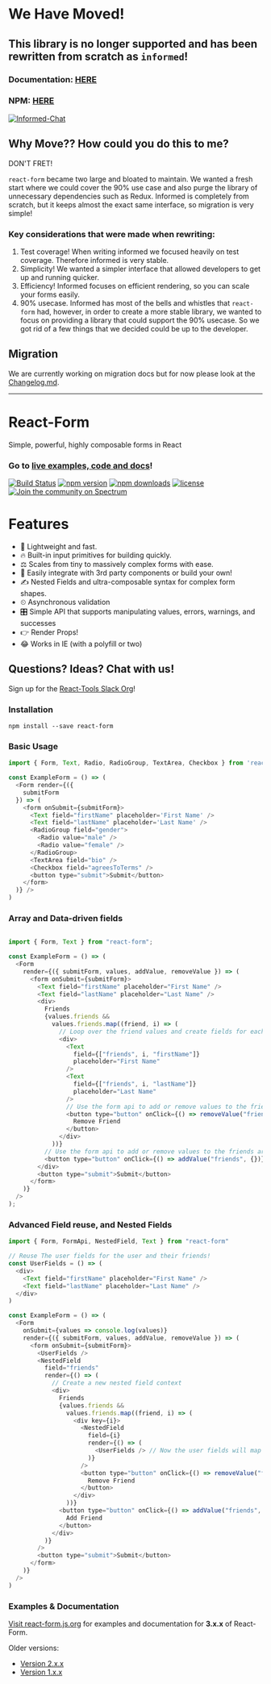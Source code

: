 # We Have Moved!

## This library is no longer supported and has been rewritten from scratch as `informed`!

### Documentation: [HERE](https://joepuzzo.github.io/informed)
### NPM: [HERE](https://www.npmjs.com/package/informed)

[![Informed-Chat](https://img.shields.io/badge/slack-informed--chat-blue.svg)](https://spectrum.chat/informed)

## Why Move?? How could you do this to me?

DON'T FRET!

`react-form` became two large and bloated to maintain. We wanted a fresh start where we could cover the 90% use case
and also purge the library of unnecessary dependencies such as Redux. Informed is completely from scratch, but it keeps
almost the exact same interface, so migration is very simple!

### Key considerations that were made when rewriting:

1. Test coverage! When writing informed we focused heavily on test coverage. Therefore informed is very stable.
2. Simplicity! We wanted a simpler interface that allowed developers to get up and running quicker.
3. Efficiency! Informed focuses on efficient rendering, so you can scale your forms easily.
4. 90% usecase. Informed has most of the bells and whistles that `react-form` had, however, in order to create a more stable library, we wanted to focus on providing a library that could support the 90% usecase. So we got rid of a few things that we decided could be up to the developer.

## Migration

We are currently working on migration docs but for now please look at the [Changelog.md](https://github.com/joepuzzo/informed/blob/master/CHANGELOG.md).

---

# React-Form
Simple, powerful, highly composable forms in React

### Go to [live examples, code and docs](https://react-form.js.org)!

[![Build Status](https://travis-ci.org/react-tools/react-form.svg?branch=master)](https://travis-ci.org/react-tools/react-form)
[![npm version](https://img.shields.io/npm/v/react-form.svg)](https://www.npmjs.com/package/react-form)
[![npm downloads](https://img.shields.io/npm/dm/react-form.svg)](https://www.npmjs.com/package/react-form)
[![license](https://img.shields.io/github/license/mashape/apistatus.svg?maxAge=2592000)](https://github.com/react-tools/react-form/blob/master/LICENSE)
[![Join the community on Spectrum](https://withspectrum.github.io/badge/badge.svg)](https://spectrum.chat/react-form)

# Features
- 🚀 Lightweight and fast.
- 🔥 Built-in input primitives for building quickly.
- ⚖️ Scales from tiny to massively complex forms with ease.
- 🚚 Easily integrate with 3rd party components or build your own!
- ✍️ Nested Fields and ultra-composable syntax for complex form shapes.
- ⏲ Asynchronous validation
- 🎛 Simple API that supports manipulating values, errors, warnings, and successes
- 👉 Render Props!
- 😂 Works in IE (with a polyfill or two)

## Questions? Ideas? Chat with us!
Sign up for the [React-Tools Slack Org](https://react-chat-signup.herokuapp.com/)!

### Installation
`npm install --save react-form`

### Basic Usage
```javascript
import { Form, Text, Radio, RadioGroup, TextArea, Checkbox } from 'react-form';

const ExampleForm = () => (
  <Form render={({
    submitForm
  }) => (
    <form onSubmit={submitForm}>
      <Text field="firstName" placeholder='First Name' />
      <Text field="lastName" placeholder='Last Name' />
      <RadioGroup field="gender">
        <Radio value="male" />
        <Radio value="female" />
      </RadioGroup>
      <TextArea field="bio" />
      <Checkbox field="agreesToTerms" />
      <button type="submit">Submit</button>
    </form>
  )} />
)
```

### Array and Data-driven fields
```javascript

import { Form, Text } from "react-form";

const ExampleForm = () => (
  <Form
    render={({ submitForm, values, addValue, removeValue }) => (
      <form onSubmit={submitForm}>
        <Text field="firstName" placeholder="First Name" />
        <Text field="lastName" placeholder="Last Name" />
        <div>
          Friends
          {values.friends &&
            values.friends.map((friend, i) => (
              // Loop over the friend values and create fields for each friend
              <div>
                <Text
                  field={["friends", i, "firstName"]}
                  placeholder="First Name"
                />
                <Text
                  field={["friends", i, "lastName"]}
                  placeholder="Last Name"
                />
                // Use the form api to add or remove values to the friends array
                <button type="button" onClick={() => removeValue("friends", i)}>
                  Remove Friend
                </button>
              </div>
            ))}
          // Use the form api to add or remove values to the friends array
          <button type="button" onClick={() => addValue("friends", {})}>Add Friend</button>
        </div>
        <button type="submit">Submit</button>
      </form>
    )}
  />
);
```

### Advanced Field reuse, and Nested Fields
```javascript
import { Form, FormApi, NestedField, Text } from "react-form"

// Reuse The user fields for the user and their friends!
const UserFields = () => (
  <div>
    <Text field="firstName" placeholder="First Name" />
    <Text field="lastName" placeholder="Last Name" />
  </div>
)

const ExampleForm = () => (
  <Form
    onSubmit={values => console.log(values)}
    render={({ submitForm, values, addValue, removeValue }) => (
      <form onSubmit={submitForm}>
        <UserFields />
        <NestedField
          field="friends"
          render={() => (
            // Create a new nested field context
            <div>
              Friends
              {values.friends &&
                values.friends.map((friend, i) => (
                  <div key={i}>
                    <NestedField
                      field={i}
                      render={() => (
                        <UserFields /> // Now the user fields will map to each friend!
                      )}
                    />
                    <button type="button" onClick={() => removeValue("friends", i)}>
                      Remove Friend
                    </button>
                  </div>
                ))}
              <button type="button" onClick={() => addValue("friends", {})}>
                Add Friend
              </button>
            </div>
          )}
        />
        <button type="submit">Submit</button>
      </form>
    )}
  />
)
```

### Examples & Documentation
[Visit react-form.js.org](https://react-form.js.org) for examples and documentation for **3.x.x** of React-Form.

Older versions:
* [Version 2.x.x](https://dazzling-keller-a8107a.netlify.com)
* [Version 1.x.x](https://github.com/react-tools/react-form/tree/v1.3.0)
